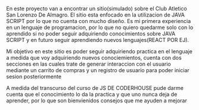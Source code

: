 En este proyecto van a encontrar un sitio(simulado) sobre el Club Atletico San Lorenzo De Almagro. El sitio esta enfocado en la utilizacion de JAVA SCRIPT por lo que no
cuenta con mucho diseño. Es mi primera experiencia en un lenguaje de programacion, por lo que no quiero quedarme solo con lo aprendido si no poder seguir adquiriendo conocimientos sobre JAVA SCRIPT y en futuro seguir aprendiendo nuevos lenguajes(REACT POR EJ). 

Mi objetivo en este sitio es poder seguir adquiriendo practica en el lenguaje a medida que voy adquiriendo nuevos conociemientos, cuenta con dos secciones en las cuales trate de generar interaccion con el usuario mediante un carrito de compras y un registro de usuario para poder iniciar sesion posteriormente

A medida del transcurso del curso de JS DE CODERHOUSE pude darme cuenta que el conocimiento lo da la practica y que uno nunca deja de aprender, por lo que son bienvienidos consejos que me ayuden a mejorar







